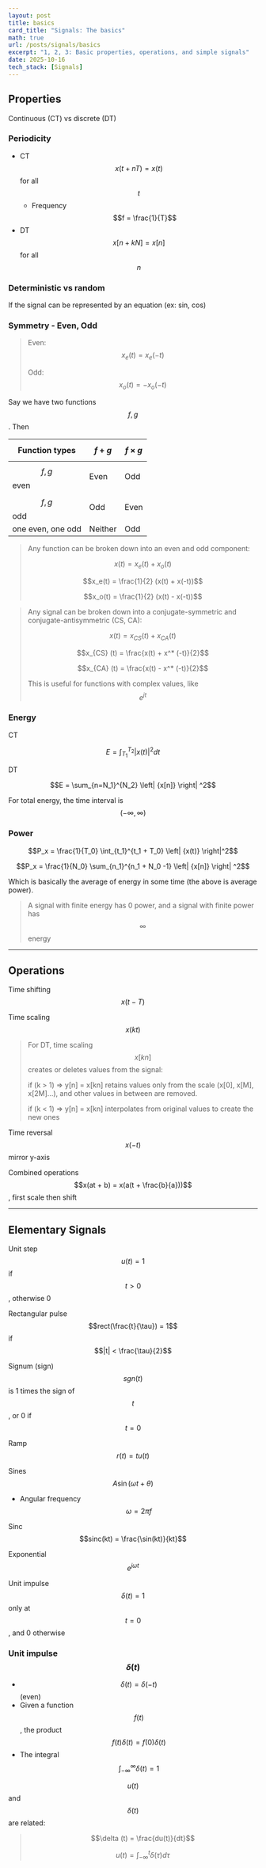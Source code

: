 ```yaml
---
layout: post
title: basics
card_title: "Signals: The basics"
math: true
url: /posts/signals/basics
excerpt: "1, 2, 3: Basic properties, operations, and simple signals"
date: 2025-10-16
tech_stack: [Signals]
---
```


## Properties

Continuous (CT) vs discrete (DT)

### Periodicity

- CT $$x(t + nT) = x(t)$$ for all $$t$$
  - Frequency $$f = \frac{1}{T}$$
- DT $$x[n + kN] = x[n]$$ for all $$n$$

### Deterministic vs random

If the signal can be represented by an equation (ex: sin, cos)

### Symmetry - Even, Odd

> Even: $$x_e (t) = x_e (-t)$$
>
> Odd: $$x_o (t) = -x_o (-t)$$

Say we have two functions $$f, g$$. Then

| Function types | $$f+g$$ | $$f \times g$$ |
|----------------|---------|----------------|
| $$f, g$$ even      | Even    | Odd  |
| $$f, g$$ odd       | Odd     | Even |
| one even, one odd  | Neither | Odd  |

> Any function can be broken down into an even and odd component:
>
> $$x(t) = x_e (t) + x_o (t)$$
>
> $$x_e(t) = \frac{1}{2} (x(t) + x(-t))$$
>
> $$x_o(t) = \frac{1}{2} (x(t) - x(-t))$$

> Any signal can be broken down into a conjugate-symmetric and conjugate-antisymmetric (CS, CA):
>
> $$x(t) = x_{CS} (t) + x_{CA} (t)$$
>
> $$x_{CS} (t) = \frac{x(t) + x^* (-t)}{2}$$
>
> $$x_{CA} (t) = \frac{x(t) - x^* (-t)}{2}$$
>
> This is useful for functions with complex values, like $$e^{jt}$$

### Energy

CT

$$E = \int_{T_1}^{T_2} \left| {x(t)} \right|^2 dt$$

DT

$$E = \sum_{n=N_1}^{N_2} \left| {x[n]} \right| ^2$$

For total energy, the time interval is $$(-\infty, \infty)$$

### Power

$$P_x = \frac{1}{T_0} \int_{t_1}^{t_1 + T_0} \left| {x(t)} \right|^2$$

$$P_x = \frac{1}{N_0} \sum_{n_1}^{n_1 + N_0 -1} \left| {x[n]} \right| ^2$$

Which is basically the average of energy in some time (the above is average power).

> A signal with finite energy has 0 power, and a signal with finite power has $$\infty$$ energy

***

## Operations

Time shifting $$x(t-T)$$

Time scaling $$x(kt)$$

> For DT, time scaling $$x[kn]$$ creates or deletes values from the signal:
>
> if (k > 1) => y[n] = x[kn] retains values only from the scale (x[0], x[M], x[2M]...), and other values in between are removed.
>
> if (k < 1) => y[n] = x[kn] interpolates from original values to create the new ones

Time reversal $$x(-t)$$ mirror y-axis

Combined operations $$x(at + b) = x(a(t + \frac{b}{a}))$$, first scale then shift

***

## Elementary Signals

Unit step $$u(t) = 1$$ if $$t > 0$$, otherwise 0

Rectangular pulse $$rect(\frac{t}{\tau}) = 1$$
if $$|t| < \frac{\tau}{2}$$

Signum (sign) $$sgn(t)$$ is 1 times the sign of $$t$$, or 0 if $$t = 0$$

Ramp $$r(t) = tu(t)$$

Sines $$A\sin(\omega t + \theta)$$
- Angular frequency $$\omega = 2\pi f$$

Sinc $$sinc(kt) = \frac{\sin(kt)}{kt}$$

Exponential $$e^{j\omega t}$$

Unit impulse $$\delta (t) = 1$$ only at $$t=0$$, and 0 otherwise

### Unit impulse $$\delta (t)$$

- $$\delta (t) = \delta (-t)$$ (even)
- Given a function $$f(t)$$, the product $$f(t) \delta(t) = f(0) \delta(t)$$
- The integral $$\int_{-\infty}^{\infty}\delta (t) = 1$$

$$u(t)$$ and $$\delta (t)$$ are related:

> $$\delta (t) = \frac{du(t)}{dt}$$
>
> $$u(t) = \int_{-\infty}^{t}\delta(\tau)d\tau$$